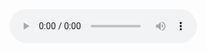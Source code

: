 <audio controls>
  <source src="https://raw.githubusercontent.com/CoderLi530/Atlas/main/JiangWei_TiaoXin_01.mp3" type="audio/mpeg">
  你的浏览器不支持音频播放。
</audio>
